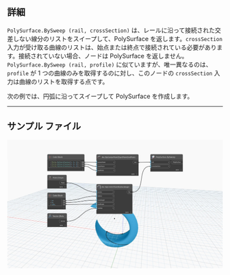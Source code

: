 ## 詳細
`PolySurface.BySweep (rail, crossSection)` は、レールに沿って接続された交差しない線分のリストをスイープして、PolySurface を返します。`crossSection` 入力が受け取る曲線のリストは、始点または終点で接続されている必要があります。接続されていない場合、ノードは PolySurface を返しません。`PolySurface.BySweep (rail, profile)` に似ていますが、唯一異なるのは、`profile` が 1 つの曲線のみを取得するのに対し、このノードの `crossSection` 入力は曲線のリストを取得する点です。

次の例では、円弧に沿ってスイープして PolySurface を作成します。


___
## サンプル ファイル

![PolySurface.BySweep](./Autodesk.DesignScript.Geometry.PolySurface.BySweep_img.jpg)
